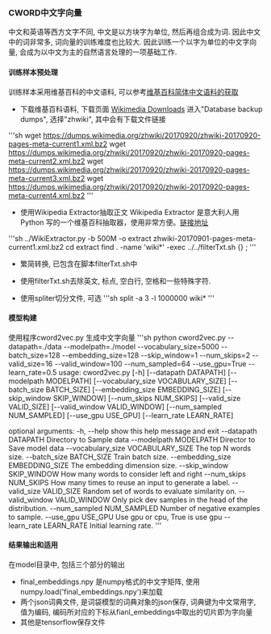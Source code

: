 ### CWORD中文字向量

中文和英语等西方文字不同, 中文是以方块字为单位, 然后再组合成为词. 因此中文中的词非常多, 词向量的训练难度也比较大. 
因此训练一个以字为单位的中文字向量, 会成为以中文为主的自然语言处理的一项基础工作.

#### 训练样本预处理

训练样本采用维基百科的中文语料, 可以参考[维基百科简体中文语料的获取](http://licstar.net/archives/262)
* 下载维基百科语料, 下载页面 [Wikimedia Downloads](https://dumps.wikimedia.org/)
进入"Database backup dumps", 选择"zhwiki", 其中会有下载文件链接

'''sh
wget https://dumps.wikimedia.org/zhwiki/20170920/zhwiki-20170920-pages-meta-current1.xml.bz2
wget https://dumps.wikimedia.org/zhwiki/20170920/zhwiki-20170920-pages-meta-current2.xml.bz2
wget https://dumps.wikimedia.org/zhwiki/20170920/zhwiki-20170920-pages-meta-current3.xml.bz2
wget https://dumps.wikimedia.org/zhwiki/20170920/zhwiki-20170920-pages-meta-current4.xml.bz2
'''

* 使用Wikipedia Extractor抽取正文
Wikipedia Extractor 是意大利人用 Python 写的一个维基百科抽取器，使用非常方便。[链接地址](http://medialab.di.unipi.it/wiki/Wikipedia_Extractor)

'''sh
../WikiExtractor.py -b 500M -o extract zhwiki-20170901-pages-meta-current1.xml.bz2
cd extract
find . -name 'wiki*' -exec ../../filterTxt.sh {} \;
'''

* 繁简转换, 已包含在脚本filterTxt.sh中
* 使用filterTxt.sh去除英文, 标点, 空白行, 空格和一些特殊字符.

* 使用spliter切分文件, 可选
'''sh
split -a 3 -l 1000000 wiki*
'''

#### 模型构建
使用程序cword2vec.py 生成中文字向量
'''sh
python cword2vec.py
--datapath=./data
--modelpath=./model
--vocabulary_size=5000
--batch_size=128
--embedding_size=128
--skip_window=1
--num_skips=2
--valid_size=16
--valid_window=100
--num_sampled=64
--use_gpu=True
--learn_rate=0.5
usage: cword2vec.py [-h] [--datapath DATAPATH] [--modelpath MODELPATH]
                    [--vocabulary_size VOCABULARY_SIZE]
                    [--batch_size BATCH_SIZE]
                    [--embedding_size EMBEDDING_SIZE]
                    [--skip_window SKIP_WINDOW] [--num_skips NUM_SKIPS]
                    [--valid_size VALID_SIZE] [--valid_window VALID_WINDOW]
                    [--num_sampled NUM_SAMPLED] [--use_gpu USE_GPU]
                    [--learn_rate LEARN_RATE]

optional arguments:
  -h, --help            show this help message and exit
  --datapath DATAPATH   Directory to Sample data
  --modelpath MODELPATH
                        Director to Save model data
  --vocabulary_size VOCABULARY_SIZE
                        The top N words size.
  --batch_size BATCH_SIZE
                        Train batch size.
  --embedding_size EMBEDDING_SIZE
                        The embedding dimension size.
  --skip_window SKIP_WINDOW
                        How many words to consider left and right
  --num_skips NUM_SKIPS
                        How many times to reuse an input to generate a label.
  --valid_size VALID_SIZE
                        Random set of words to evaluate similarity on.
  --valid_window VALID_WINDOW
                        Only pick dev samples in the head of the distribution.
  --num_sampled NUM_SAMPLED
                        Number of negative examples to sample.
  --use_gpu USE_GPU     Use gpu or cpu, True is use gpu
  --learn_rate LEARN_RATE
                        Initial learning rate.
'''

#### 结果输出和适用

在model目录中, 包括三个部分的输出
* final_embeddings.npy 是numpy格式的中文字矩阵, 使用numpy.load('final_embeddings.npy')来加载
* 两个json词典文件, 是词袋模型的词典对象的json保存, 词典键为中文常用字, 值为编码, 编码所对应的下标从fianl_embeddings中取出的切片即为字向量
* 其他是tensorflow保存文件

